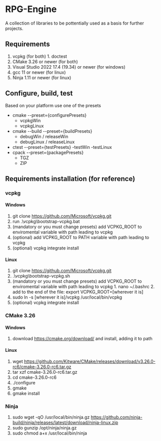 # RPG-Engine

A collection of libraries to be pottentially used as a basis for further projects.

## Requirements
  1. vcpkg (for both)
    1. doctest  
  3. CMake 3.26 or newer (for both)
  4. Visual Studio 2022 17.4 (19.34) or newer (for windows)
  5. gcc 11 or newer (for linux)
  6. Ninja 1.11 or newer (for linux)

## Configure, build, test
Based on your platform use one of the presets
- cmake --preset={configurePresets}
  - vcpkgWin
  - vcpkgLinux
- cmake --build --preset={buildPresets}
  - debugWin / releaseWin
  - debugLinux / releaseLinux
- ctest --preset={testPresets}
  -testWin
  -testLinux
- cpack --preset={packagePresets}
  - TGZ
  - ZIP

## Requirements installation (for reference)

### vcpkg
#### Windows
  1. git clone https://github.com/Microsoft/vcpkg.git
  2. run .\vcpkg\bootstrap-vcpkg.bat
  3. (mandatory or you must change presets) add VCPKG_ROOT to enviromental variable with path leading to vcpkg
  4. (optional) add VCPKG_ROOT to PATH variable with path leading to vcpkg
  5. (optional) vcpkg integrate install
#### Linux
  1. git clone https://github.com/Microsoft/vcpkg.git
  2. .\vcpkg\bootstrap-vcpkg.sh
  3. (mandatory or you must change presets) add VCPKG_ROOT to enviromental variable with path leading to vcpkg
    1. nano ~/.bashrc 
    2.  add to the end of the file: export VCPKG_ROOT=[wherever it is]
  4. sudo ln -s [wherever it is]/vcpkg /usr/local/bin/vcpkg
  5. (optional) vcpkg integrate install

### CMake 3.26
#### Windows
  1. download https://cmake.org/download/ and install, adding it to path
 
#### Linux
  1. wget https://github.com/Kitware/CMake/releases/download/v3.26.0-rc6/cmake-3.26.0-rc6.tar.gz
  2. tar xzf cmake-3.26.0-rc6.tar.gz
  3. cd cmake-3.26.0-rc6
  4. ./configure
  5. gmake
  6. gmake install
### Ninja
1. sudo wget -qO /usr/local/bin/ninja.gz https://github.com/ninja-build/ninja/releases/latest/download/ninja-linux.zip
2. sudo gunzip /opt/ninja/ninja.gz
3. sudo chmod a+x /usr/local/bin/ninja

